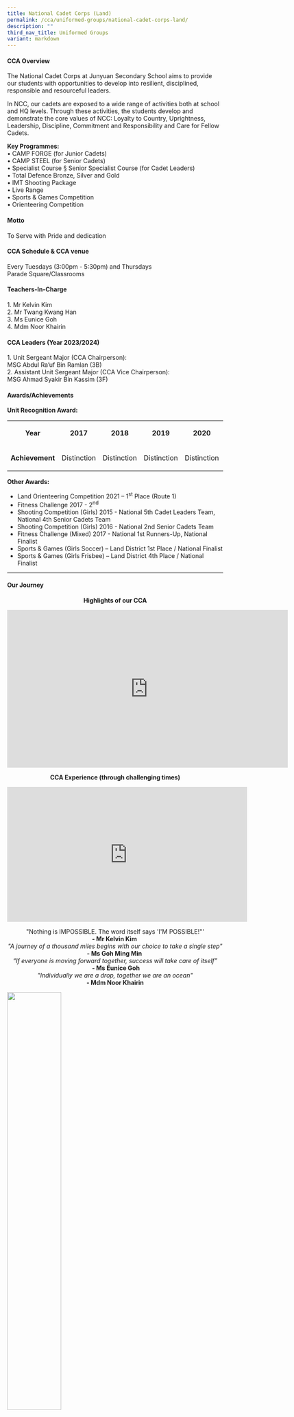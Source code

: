 ```yaml
---
title: National Cadet Corps (Land)
permalink: /cca/uniformed-groups/national-cadet-corps-land/
description: ""
third_nav_title: Uniformed Groups
variant: markdown
---
```

<h4><strong>CCA Overview</strong></h4>
<p>The National Cadet Corps at Junyuan Secondary School aims to provide our students with opportunities to develop into resilient, disciplined, responsible and resourceful leaders.</p>

<p>In NCC, our cadets are exposed to a wide range of activities both at school and HQ levels. Through these activities, the students develop and demonstrate the core values of NCC: Loyalty to Country, Uprightness, Leadership, Discipline, Commitment and Responsibility and Care for Fellow Cadets. 
	
<strong>Key Programmes: </strong><br>
•	CAMP FORGE (for Junior Cadets) <br>
•	CAMP STEEL (for Senior Cadets) <br>
•	Specialist Course § Senior Specialist Course (for Cadet Leaders) <br>
•	Total Defence Bronze, Silver and Gold <br>
•	IMT Shooting Package <br>
•	Live Range <br>
•	Sports &amp; Games Competition <br>
•	Orienteering Competition</p>

<h4><strong>Motto</strong></h4>
<p>To Serve with Pride and dedication</p>
<h4><strong>CCA Schedule &amp; CCA venue</strong></h4>
<p>Every Tuesdays (3:00pm - 5:30pm) and Thursdays<br>Parade Square/Classrooms</p>

<h4><strong>Teachers-In-Charge</strong></h4>
<p>1. Mr Kelvin Kim <br>2. Mr Twang Kwang Han<br>3. Ms Eunice Goh <br>4. Mdm Noor Khairin</p>

<h4><strong>CCA Leaders (Year 2023/2024)</strong></h4>
<p>1. Unit Sergeant Major (CCA Chairperson): <br>MSG Abdul Ra’uf Bin Ramlan (3B)<br>2. Assistant Unit Sergeant Major (CCA Vice Chairperson):<br> MSG Ahmad Syakir Bin Kassim (3F)</p>

<h4><strong>Awards/Achievements</strong></h4>
<p><strong>Unit Recognition Award:<br></strong></p>
<table>
<tbody>
<tr>
<td style="text-align: center;" width="89">
<p><strong>Year</strong></p>
</td>
<td style="text-align: center;" width="89">
<p><strong>2017</strong></p>
</td>
<td style="text-align: center;" width="89">
<p><strong>2018</strong></p>
</td>
<td style="text-align: center;" width="89">
<p><strong>2019</strong></p>
</td>
<td style="text-align: center;" width="89">
<p><strong>2020</strong></p>
</td>
<td style="text-align: center;" width="89">
<p><strong>2021</strong></p>
</td>
<td style="text-align: center;" width="89">
<p><strong>2022</strong></p>
</td>
</tr>
<tr>
<td style="text-align: center;" width="89">
<p><strong>Achievement</strong></p>
</td>
<td style="text-align: center;" width="89">
<p>Distinction</p>
</td>
<td style="text-align: center;" width="89">
<p>Distinction</p>
</td>
<td style="text-align: center;" width="89">
<p>Distinction</p>
</td>
<td style="text-align: center;" width="89">
<p>Distinction</p>
</td>
<td style="text-align: center;" width="89">
<p>Distinction</p>
</td>
<td style="text-align: center;" width="89">
<p>Distinction</p>
</td>
</tr>
</tbody>
</table>
<p><strong>Other Awards:</strong></p>
<ul>
<li>Land Orienteering Competition 2021 – 1<sup>st</sup>&nbsp;Place (Route 1)</li>
<li>Fitness Challenge 2017 - 2<sup>nd</sup></li>
<li>Shooting Competition (Girls) 2015 - National 5th Cadet Leaders Team, National 4th Senior Cadets Team</li>
<li>Shooting Competition (Girls) 2016 - National 2nd Senior Cadets Team</li>
<li>Fitness Challenge (Mixed) 2017 - National 1st Runners-Up, National Finalist</li>
<li>Sports &amp; Games (Girls Soccer) – Land District 1st Place / National Finalist</li>
<li>Sports &amp; Games (Girls Frisbee) – Land District 4th Place / National Finalist</li>
</ul>
<hr>
<h4><strong>Our Journey</strong></h4>
<p style="text-align: center;"><strong>Highlights of our CCA</strong></p>
<iframe width="655" height="368" src="https://www.youtube.com/embed/MvG9RjIqwrc" title="JYSS NCC 2021" frameborder="0" allow="accelerometer; autoplay; clipboard-write; encrypted-media; gyroscope; picture-in-picture; web-share" allowfullscreen=""></iframe>
<p style="text-align: center;"><strong>CCA Experience (through challenging times)</strong></p>
<iframe width="560" height="315" src="https://www.youtube.com/embed/gnGSCl44Y-o" title="NCC (challenge during covid)" frameborder="0" allow="accelerometer; autoplay; clipboard-write; encrypted-media; gyroscope; picture-in-picture; web-share" allowfullscreen=""></iframe>
<p style="text-align: center;">"Nothing is IMPOSSIBLE. The word itself says 'I'M POSSIBLE!"'<br><strong>-&nbsp;Mr Kelvin Kim</strong><em><strong>&nbsp;</strong><br></em><em>"A journey of a thousand miles begins with our choice to take a single step"<br></em><strong>- Ms Goh Ming Min&nbsp;</strong><br><em>“If everyone is moving forward together, success will take care of itself”<br></em><strong>&nbsp;- Ms Eunice Goh</strong><br><em>"Individually we are a drop, together we are an ocean"<br></em><strong>- Mdm Noor Khairin</strong></p>
<img style="width: 50%;" src="/images/nccl1.jpg">
<p style="text-align: center;"><em>Sports Competition 2021</em></p>
<img style="width: 50%;" src="/images/nccl2.jpg">
<p style="text-align: center;"><em>NCC Day 2021</em></p>
<img style="width: 50%;" src="/images/nccl3.jpg">
<p style="text-align: center;"><em>Laser Tag Activity</em></p>
<img style="width: 50%;" src="/images/nccl4.jpg">
<p style="text-align: center;"><em>Airsoft Shooting Activity</em></p>
<hr><p>“People die if they’re killed.”<br><strong>- Herman (3E1, 2022)</strong></p>
<p>“Never let the odds keep you from doing what you know in your heart as you're meant to do.”<br><strong>- Zavier (3E1, 2022)</strong></p>
<p>“My journey as a NCC cadet was a rewarding experience. The experiences shaped me into who I am today and I will never forget the relationships and camaraderie forged with fellow cadets. NCC has provided me with many opportunities and it has helped me to step out of my comfort zone.”<br><strong>– Dex (4E1, 2021)</strong></p>
<p>“My journey as a NCC cadet was a rewarding experience. The experiences shaped me into who I am today and I will never forget the relationships and camaraderie forged with fellow cadets. NCC has provided me with many opportunities and it has helped me to step out of my comfort zone.”<br><strong>– Dex (4E1, 2021)</strong></p>
<p>“Through NCC, I’ve learnt the importance of teamwork and responsibility. I’ve opened up a lot more as there are always opportunities for me to lead and work with different people to archive a common goal.”<br><strong>- Ming Ern (4E4, 2021)</strong></p>
<p>“NCC has taught me on resilience. I persevere in face of challenges and it definitely feels great with what I have achieved at the end of the training.”<br><strong>– Syakirah (4E3, 2021)</strong></p>
<p>“NCC has given me numerous opportunities to step up and lead. I get to display values such self-discipline and initiative. NCC has also brought me closer to my fellow cadets, who slowly turned into my close friends today. Despite challenging trainings, it is encouraging and motivating when you realise that the motto, “Leave No Man Behind,” is actually what NCC is all about. No matter the challenge, nor the duration, we will always cross the finish line together!”<br><strong>– Irdina (4E4, 2021)</strong></p>